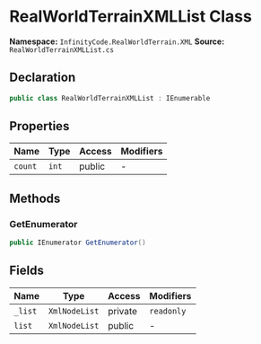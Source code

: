 # RealWorldTerrainXMLList Class

**Namespace:** `InfinityCode.RealWorldTerrain.XML`
**Source:** `RealWorldTerrainXMLList.cs`

## Declaration

```csharp
public class RealWorldTerrainXMLList : IEnumerable
```

## Properties

| Name | Type | Access | Modifiers |
|------|------|--------|-----------|
| `count` | `int` | public | - |

## Methods

### GetEnumerator

```csharp
public IEnumerator GetEnumerator()
```

## Fields

| Name | Type | Access | Modifiers |
|------|------|--------|-----------|
| `_list` | `XmlNodeList` | private | `readonly` |
| `list` | `XmlNodeList` | public | - |

